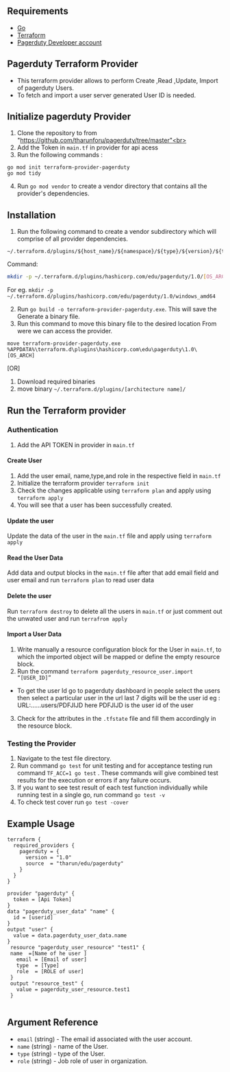 ## Requirements 
* [Go](https://golang.org/doc/install) <br>
* [Terraform](https://www.terraform.io/downloads.html)  <br/>
* [Pagerduty Developer account](https://www.pagerduty.com/)
## Pagerduty Terraform Provider

* This terraform provider allows to perform Create ,Read ,Update, Import of pagerduty Users. 
* To fetch and import a user server generated User ID is needed.
## Initialize pagerduty Provider
1. Clone the repository  to from "https://github.com/tharunforu/pagerduty/tree/master"<br>
2. Add the Token in `main.tf` in provider for api acess<br>
3. Run the following commands :
 ```
go mod init terraform-provider-pagerduty
go mod tidy
```
4. Run `go mod vendor` to create a vendor directory that contains all the provider's dependencies. <br>

## Installation
1. Run the following command to create a vendor subdirectory which will comprise of  all provider dependencies. <br>
```
~/.terraform.d/plugins/${host_name}/${namespace}/${type}/${version}/${target}
``` 
Command: 
```bash
mkdir -p ~/.terraform.d/plugins/hashicorp.com/edu/pagerduty/1.0/[OS_ARCH]
```
For eg. `mkdir -p ~/.terraform.d/plugins/hashicorp.com/edu/pagerduty/1.0/windows_amd64`<br>

2. Run `go build -o terraform-provider-pagerduty.exe`. This will save the Generate a binary file. <br>
3. Run this command to move this binary file to the desired location From were we can access the provider.
 ```
 move terraform-provider-pagerduty.exe %APPDATA%\terraform.d\plugins\hashicorp.com\edu\pagerduty\1.0\[OS_ARCH]
 ``` 
[OR]
1. Download required binaries <br>
2. move binary `~/.terraform.d/plugins/[architecture name]/`


## Run the Terraform provider

### Authentication
1. Add the API TOKEN in  provider in  `main.tf` <br>

#### Create User
1. Add the user email,  name,type,and role in the respective field in `main.tf`
2. Initialize the terraform provider `terraform init`
3. Check the changes applicable using `terraform plan` and apply using `terraform apply`
4. You will see that a user has been successfully created.

#### Update the user
Update the data of the user in the `main.tf` file and apply using `terraform apply`

#### Read the User Data
Add data and output blocks in the `main.tf` file after that add email field  and user email  and run `terraform plan` to read user data

#### Delete the user
Run `terraform destroy` to delete all the users in `main.tf` or just comment out the unwated user and run `terrafrom apply`
#### Import a User Data
1. Write manually a resource configuration block for the User in `main.tf`, to which the imported object will be mapped or define the empty resource block.
2. Run the command `terraform pagerduty_resource_user.import “[USER_ID]”`
* To get the user Id go to pagerduty dashboard in people select the users then select a particular user in the url last 7 digits will be the user id
eg :  URL:……users/PDFJIJD  here PDFJIJD is the user id of the user
3. Check for the attributes in the `.tfstate` file and fill them accordingly in the resource block.


### Testing the Provider
1. Navigate to the test file directory.
2. Run command `go test` for unit testing and for acceptance testing run command `TF_ACC=1 go test` . These commands will give combined test results for the execution or errors if any failure occurs.
3. If you want to see test result of each test function individually while running test in a single go, run command `go test -v`
4. To check test cover run `go test -cover`


## Example Usage
```
terraform {
  required_providers {
    pagerduty = {
      version = "1.0"
      source  = "tharun/edu/pagerduty"
    }
  }
}

provider "pagerduty" {
  token = [Api Token]
}
data "pagerduty_user_data" "name" {
  id = [userid]
}
output "user" {
  value = data.pagerduty_user_data.name
}
 resource "pagerduty_user_resource" "test1" {
 name  =[Name of he user ]
   email = [Email of user]
   type  = [Type]
   role  = [ROLE of user]
 }
 output "resource_test" {
   value = pagerduty_user_resource.test1
 }


```

## Argument Reference

* `email` (string)     - The email id associated with the user account.
* `name` (string) - name of the User.
* `type` (string) - type of the User.
* `role` (string) -  Job role of user in organization. 
